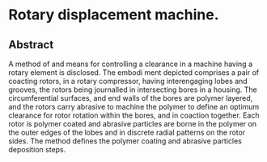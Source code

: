 # Rotary displacement machine.

## Abstract
A method of and means for controlling a clearance in a machine having a rotary element is disclosed. The embodi ment depicted comprises a pair of coacting rotors, in a rotary compressor, having interengaging lobes and grooves, the rotors being journalled in intersecting bores in a housing. The circumferential surfaces, and end walls of the bores are polymer layered, and the rotors carry abrasive to machine the polymer to define an optimum clearance for rotor rotation within the bores, and in coaction together. Each rotor is polymer coated and abrasive particles are borne in the polymer on the outer edges of the lobes and in discrete radial patterns on the rotor sides. The method defines the polymer coating and abrasive particles deposition steps.